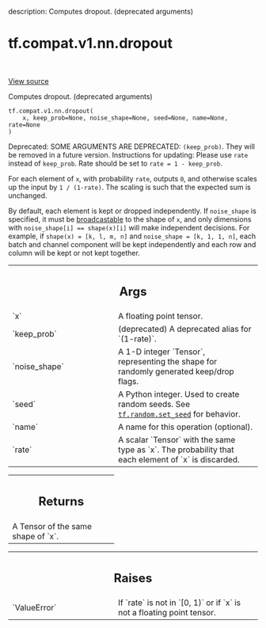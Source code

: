 description: Computes dropout. (deprecated arguments)

<div itemscope itemtype="http://developers.google.com/ReferenceObject">
<meta itemprop="name" content="tf.compat.v1.nn.dropout" />
<meta itemprop="path" content="Stable" />
</div>

# tf.compat.v1.nn.dropout

<!-- Insert buttons and diff -->

<table class="tfo-notebook-buttons tfo-api nocontent" align="left">

</table>

<a target="_blank" class="external" href="/code/stable/tensorflow/python/ops/nn_ops.py">View source</a>



Computes dropout. (deprecated arguments)


<pre class="devsite-click-to-copy prettyprint lang-py tfo-signature-link">
<code>tf.compat.v1.nn.dropout(
    x, keep_prob=None, noise_shape=None, seed=None, name=None, rate=None
)
</code></pre>



<!-- Placeholder for "Used in" -->

Deprecated: SOME ARGUMENTS ARE DEPRECATED: `(keep_prob)`. They will be removed in a future version.
Instructions for updating:
Please use `rate` instead of `keep_prob`. Rate should be set to `rate = 1 - keep_prob`.

For each element of `x`, with probability `rate`, outputs `0`, and otherwise
scales up the input by `1 / (1-rate)`. The scaling is such that the expected
sum is unchanged.

By default, each element is kept or dropped independently.  If `noise_shape`
is specified, it must be
[broadcastable](http://docs.scipy.org/doc/numpy/user/basics.broadcasting.html)
to the shape of `x`, and only dimensions with `noise_shape[i] == shape(x)[i]`
will make independent decisions.  For example, if `shape(x) = [k, l, m, n]`
and `noise_shape = [k, 1, 1, n]`, each batch and channel component will be
kept independently and each row and column will be kept or not kept together.

<!-- Tabular view -->
 <table class="responsive fixed orange">
<colgroup><col width="214px"><col></colgroup>
<tr><th colspan="2"><h2 class="add-link">Args</h2></th></tr>

<tr>
<td>
`x`<a id="x"></a>
</td>
<td>
A floating point tensor.
</td>
</tr><tr>
<td>
`keep_prob`<a id="keep_prob"></a>
</td>
<td>
(deprecated) A deprecated alias for `(1-rate)`.
</td>
</tr><tr>
<td>
`noise_shape`<a id="noise_shape"></a>
</td>
<td>
A 1-D integer `Tensor`, representing the
shape for randomly generated keep/drop flags.
</td>
</tr><tr>
<td>
`seed`<a id="seed"></a>
</td>
<td>
A Python integer. Used to create random seeds. See
<a href="../../../../tf/random/set_seed.md"><code>tf.random.set_seed</code></a> for behavior.
</td>
</tr><tr>
<td>
`name`<a id="name"></a>
</td>
<td>
A name for this operation (optional).
</td>
</tr><tr>
<td>
`rate`<a id="rate"></a>
</td>
<td>
A scalar `Tensor` with the same type as `x`. The probability that each
element of `x` is discarded.
</td>
</tr>
</table>



<!-- Tabular view -->
 <table class="responsive fixed orange">
<colgroup><col width="214px"><col></colgroup>
<tr><th colspan="2"><h2 class="add-link">Returns</h2></th></tr>
<tr class="alt">
<td colspan="2">
A Tensor of the same shape of `x`.
</td>
</tr>

</table>



<!-- Tabular view -->
 <table class="responsive fixed orange">
<colgroup><col width="214px"><col></colgroup>
<tr><th colspan="2"><h2 class="add-link">Raises</h2></th></tr>

<tr>
<td>
`ValueError`<a id="ValueError"></a>
</td>
<td>
If `rate` is not in `[0, 1)` or if `x` is not a floating
point tensor.
</td>
</tr>
</table>

